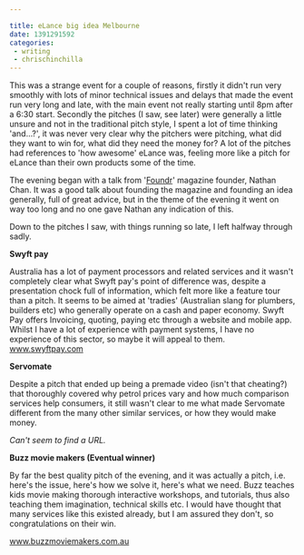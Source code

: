 ```yaml
---

title: eLance big idea Melbourne
date: 1391291592
categories:
 - writing
 - chrischinchilla
---
```


This was a strange event for a couple of reasons, firstly it didn't run very smoothly with lots of minor technical issues and delays that made the event run very long and late, with the main event not really starting until 8pm after a 6:30 start. Secondly the pitches (I saw, see later) were generally a little unsure and not in the traditional pitch style, I spent a lot of time thinking 'and...?', it was never very clear why the pitchers were pitching, what did they want to win for, what did they need the money for? A lot of the pitches had references to 'how awesome' eLance was, feeling more like a pitch for eLance than their own products some of the time.

The evening began with a talk from '<a href="https://foundrmag.com/" target="_blank">Foundr</a>' magazine founder, Nathan Chan. It was a good talk about founding the magazine and founding an idea generally, full of great advice, but in the theme of the evening it went on way too long and no one gave Nathan any indication of this.

Down to the pitches I saw, with things running so late, I left halfway through sadly.

**Swyft pay**

Australia has a lot of payment processors and related services and it wasn't completely clear what Swyft pay's point of difference was, despite a presentation chock full of information, which felt more like a feature tour than a pitch. It seems to be aimed at 'tradies' (Australian slang for plumbers, builders etc) who generally operate on a cash and paper economy. Swyft Pay offers Invoicing, quoting, paying etc through a website and mobile app. Whilst I have a lot of experience with payment systems, I have no experience of this sector, so maybe it will appeal to them.<br /><a href="https://www.swyftpay.com" target="_blank"><span style="line-height: 1.538em;">www.swyftpay.com</a>

**Servomate**

Despite a pitch that ended up being a premade video (isn't that cheating?) that thoroughly covered why petrol prices vary and how much comparison services help consumers, it still wasn't clear to me what made Servomate different from the many other similar services, or how they would make money.

_Can't seem to find a URL._

**Buzz movie makers (Eventual winner)**

By far the best quality pitch of the evening, and it was actually a pitch, i.e. here's the issue, here's how we solve it, here's what we need. Buzz teaches kids movie making thorough interactive workshops, and tutorials, thus also teaching them imagination, technical skills etc. I would have thought that many services like this existed already, but I am assured they don't, so congratulations on their win.

<a href="https://www.buzzmoviemakers.com.au" target="_blank">www.buzzmoviemakers.com.au</a>
